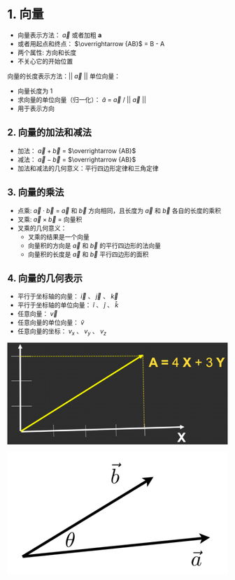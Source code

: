 # 1. 向量
* 向量表示方法： $\vec{a}$ 或者加粗 **a** 
* 或者用起点和终点： $\overrightarrow {AB}$ = B - A
* 两个属性: 方向和长度
* 不关心它的开始位置

向量的长度表示方法：|| $\vec {a}$ ||
单位向量：
* 向量长度为 1
* 求向量的单位向量（归一化）： $\hat{a}$ = $\vec {a}$ / || $\vec {a}$ ||
* 用于表示方向


## 2. 向量的加法和减法
* 加法： $\vec{a} + \vec{b}$ = $\overrightarrow {AB}$
* 减法： $\vec{a} - \vec{b}$ = $\overrightarrow {AB}$
* 加法和减法的几何意义：平行四边形定律和三角定律

## 3. 向量的乘法
* 点乘: $\vec{a} \cdot \vec{b}$ = $\vec{a}$ 和 $\vec{b}$ 方向相同，且长度为 $\vec{a}$ 和 $\vec{b}$ 各自的长度的乘积
* 叉乘: $\vec{a} \times \vec{b}$ = 向量积
* 叉乘的几何意义：
    * 叉乘的结果是一个向量
    * 向量积的方向是 $\vec{a}$ 和 $\vec{b}$ 的平行四边形的法向量
    * 向量积的长度是 $\vec{a}$ 和 $\vec{b}$ 平行四边形的面积


## 4. 向量的几何表示
* 平行于坐标轴的向量： $\vec{i}$ 、 $\vec{j}$ 、 $\vec{k}$ 
* 平行于坐标轴的单位向量： $\hat{i}$ 、 $\hat{j}$ 、 $\hat{k}$
* 任意向量： $\vec{v}$
* 任意向量的单位向量： $\hat{v}$
* 任意向量的坐标： $v_x$ 、 $v_y$ 、 $v_z$ 


![20240728113929](https://raw.githubusercontent.com/Ineloquent0/notes/main/images/20240728113929.png)

![20240728115230](https://raw.githubusercontent.com/Ineloquent0/notes/main/images/20240728115230.jpg)